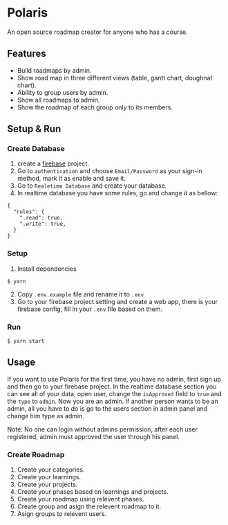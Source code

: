 # Polaris
An open source roadmap creator for anyone who has a course.

## Features
- Build roadmaps by admin.
- Show road map in three different views (table, gantt chart, doughnat chart).
- Ability to group users by admin.
- Show all roadmaps to admin.
- Show the roadmap of each group only to its members.

## Setup & Run
### Create Database

1. create a [firebase](https://firebase.google.com/) project.
2. Go to `authentication` and choose `Email/Password` as your sign-in method, mark it as enable and save it.
3. Go to `Realetime Database` and create your database.
4. In realtime database you have some rules, go and change it as bellow:
```
{
  "rules": {
    ".read": true,
    ".write": true,
  }
}
```
### Setup
1. Install dependencies
  ```shell
  $ yarn
  ```
2. Copy `.env.example` file and rename it to `.env`
3. Go to your firebase project setting and create a web app, there is your firebase config, fill in your `.env` file based on them.

### Run
```shell
$ yarn start
```

## Usage
If you want to use Polaris for the first time, you have no admin, first sign up and then go to your firebase project. In the realtime database section you can see all of your data, open user, change the `isApproved` field to `true` and the `type` to `admin`. Now you are an admin. If another person wants to be an admin, all you have to do is go to the users section in admin panel and change him type as admin.

Note: No one can login without admins permission, after each user registered, admin must approved the user through his panel.

### Create Roadmap
1. Create your categories.
2. Create your learnings.
3. Create your projects.
4. Create your phases based on learnings and projects.
5. Create your roadmap using relevent phases.
6. Create group and asign the relevent roadmap to it.
7. Asign groups to relevent users.
